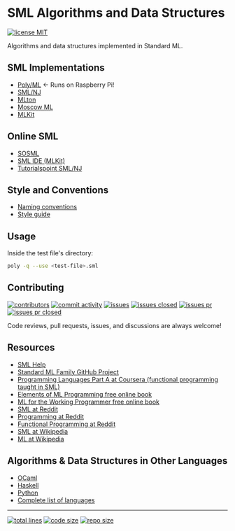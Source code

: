 # SML Algorithms and Data Structures

[![license MIT][1]][2]

Algorithms and data structures implemented in Standard ML.

## SML Implementations

- [Poly/ML][30] <- Runs on Raspberry Pi!
- [SML/NJ][32]
- [MLton][31]
- [Moscow ML][33]
- [MLKit][34]

## Online SML

- [SOSML][40]
- [SML IDE (MLKit)][41]
- [Tutorialspoint SML/NJ][42]

## Style and Conventions

- [Naming conventions][50]
- [Style guide][51]

## Usage

Inside the test file's directory:

```bash
poly -q --use <test-file>.sml
```

## Contributing

[![contributors][120]][121]
[![commit activity][122]][123]
[![issues][124]][125]
[![issues closed][126]][127]
[![issues pr][128]][129]
[![issues pr closed][130]][131]

Code reviews, pull requests, issues, and discussions are always welcome!

## Resources

- [SML Help][104]
- [Standard ML Family GitHub Project][100]
- [Programming Languages Part A at Coursera (functional programming taught in SML)][101]
- [Elements of ML Programming free online book][108]
- [ML for the Working Programmer free online book][109]
- [SML at Reddit][105]
- [Programming at Reddit][106]
- [Functional Programming at Reddit][107]
- [SML at Wikipedia][102]
- [ML at Wikipedia][103]

## Algorithms & Data Structures in Other Languages

- [OCaml][151]
- [Haskell][152]
- [Python][153]
- [Complete list of languages][150]

---

[![total lines][70]][71] [![code size][72]][73] [![repo size][74]][75]

[1]: https://img.shields.io/github/license/jcpedroza/algorithms-and-data-structures-sml
[2]: https://en.wikipedia.org/wiki/MIT_License

[30]: https://github.com/MLton/mlton
[31]: https://github.com/polyml/polyml
[32]: https://www.smlnj.org/
[33]: https://github.com/kfl/mosml
[34]: https://github.com/melsman/mlkit

[40]: https://sosml.org/
[41]: https://diku-dk.github.io/sml-ide/
[42]: https://www.tutorialspoint.com/execute_smlnj_online.php

[50]: https://thebreakfastpost.com/2016/06/11/naming-conventions-in-standard-ml/
[51]: https://www.cs.cornell.edu/courses/cs312/2008sp/handouts/style.htm

[70]: https://img.shields.io/tokei/lines/github/jcpedroza/algorithms-and-data-structures-sml
[71]: https://img.shields.io/tokei/lines/github/jcpedroza/algorithms-and-data-structures-sml
[72]: https://img.shields.io/github/languages/code-size/jcpedroza/algorithms-and-data-structures-sml
[73]: https://img.shields.io/github/languages/code-size/jcpedroza/algorithms-and-data-structures-sml
[74]: https://img.shields.io/github/repo-size/jcpedroza/algorithms-and-data-structures-sml
[75]: https://img.shields.io/github/repo-size/jcpedroza/algorithms-and-data-structures-sml

[100]: https://smlfamily.github.io/
[101]: https://www.coursera.org/learn/programming-languages
[102]: https://en.wikipedia.org/wiki/SML
[103]: https://en.wikipedia.org/wiki/ML_(programming_language)
[104]: https://smlhelp.github.io
[105]: https://www.reddit.com/r/sml/
[106]: https://www.reddit.com/r/programming/
[107]: https://www.reddit.com/r/functionalprogramming/
[108]: http://infolab.stanford.edu/~ullman/emlp.html
[109]: https://www.cl.cam.ac.uk/~lp15/MLbook/pub-details.html

[120]: https://img.shields.io/github/contributors/JCPedroza/algorithms-and-data-structures-sml
[121]: https://github.com/JCPedroza/algorithms-and-data-structures-sml/graphs/contributors
[122]: https://img.shields.io/github/commit-activity/m/JCPedroza/algorithms-and-data-structures-sml
[123]: https://github.com/JCPedroza/algorithms-and-data-structures-sml/graphs/commit-activity
[124]: https://img.shields.io/github/issues-raw/JCPedroza/algorithms-and-data-structures-sml
[125]: https://github.com/JCPedroza/algorithms-and-data-structures-sml/issues
[126]: https://img.shields.io/github/issues-closed-raw/JCPedroza/algorithms-and-data-structures-sml
[127]: https://github.com/JCPedroza/algorithms-and-data-structures-sml/issues
[128]: https://img.shields.io/github/issues-pr-raw/JCPedroza/algorithms-and-data-structures-sml
[129]: https://github.com/JCPedroza/algorithms-and-data-structures-sml/pulls
[130]: https://img.shields.io/github/issues-pr-closed-raw/JCPedroza/algorithms-and-data-structures-sml
[131]: https://github.com/JCPedroza/algorithms-and-data-structures-sml/pulls

[150]: https://github.com/jcpedroza/algorithms-and-data-structures
[151]: https://github.com/jcpedroza/algorithms-and-data-structures-ml
[152]: https://github.com/jcpedroza/algorithms-and-data-structures-hs
[153]: https://github.com/jcpedroza/algorithms-and-data-structures-py
